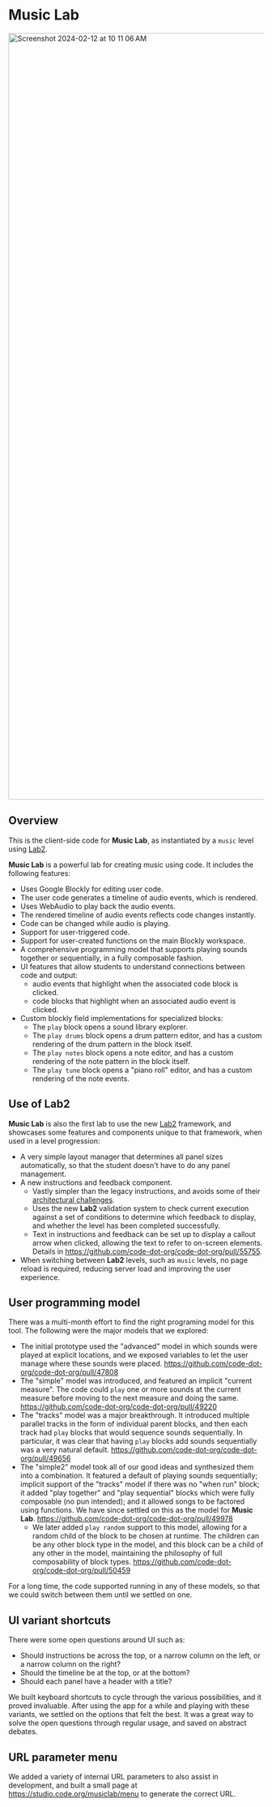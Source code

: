 # Music Lab

<img width="1512" alt="Screenshot 2024-02-12 at 10 11 06 AM" src="https://github.com/code-dot-org/code-dot-org/assets/2205926/ab4c80eb-8824-457f-b0e2-cf330b5dbce0">

## Overview

This is the client-side code for **Music Lab**, as instantiated by a `music` level using [Lab2](../lab2/).

**Music Lab** is a powerful lab for creating music using code.  It includes the following features:
- Uses Google Blockly for editing user code.
- The user code generates a timeline of audio events, which is rendered.
- Uses WebAudio to play back the audio events.
- The rendered timeline of audio events reflects code changes instantly.
- Code can be changed while audio is playing.
- Support for user-triggered code.
- Support for user-created functions on the main Blockly workspace.
- A comprehensive programming model that supports playing sounds together or sequentially, in a fully composable fashion.
- UI features that allow students to understand connections between code and output:
  - audio events that highlight when the associated code block is clicked.
  - code blocks that highlight when an associated audio event is clicked.
- Custom blockly field implementations for specialized blocks:
  - The `play` block opens a sound library explorer.
  - The `play drums` block opens a drum pattern editor, and has a custom rendering of the drum pattern in the block itself.
  - The `play notes` block opens a note editor, and has a custom rendering of the note pattern in the block itself.
  - The `play tune` block opens a "piano roll" editor, and has a custom rendering of the note events.

## Use of **Lab2**

**Music Lab** is also the first lab to use the new [Lab2](../lab2/) framework, and showcases some features and components unique to that framework, when used in a level progression:

- A very simple layout manager that determines all panel sizes automatically, so that the student doesn't have to do any panel management.
- A new instructions and feedback component.
  - Vastly simpler than the legacy instructions, and avoids some of their [architectural challenges](https://github.com/code-dot-org/code-dot-org/pull/46325).
  - Uses the new **Lab2** validation system to check current execution against a set of conditions to determine which feedback to display, and whether the level has been completed successfully.
  - Text in instructions and feedback can be set up to display a callout arrow when clicked, allowing the text to refer to on-screen elements.  Details in https://github.com/code-dot-org/code-dot-org/pull/55755.
- When switching between **Lab2** levels, such as `music` levels, no page reload is required, reducing server load and improving the user experience.

## User programming model

There was a multi-month effort to find the right programing model for this tool.  The following were the major models that we explored:

- The initial prototype used the "advanced" model in which sounds were played at explicit locations, and we exposed variables to let the user manage where these sounds were placed.  https://github.com/code-dot-org/code-dot-org/pull/47808
- The "simple" model was introduced, and featured an implicit "current measure".  The code could `play` one or more sounds at the current measure before moving to the next measure and doing the same.  https://github.com/code-dot-org/code-dot-org/pull/49220
- The "tracks" model was a major breakthrough.  It introduced multiple parallel tracks in the form of individual parent blocks, and then each track had `play` blocks that would sequence sounds sequentially.  In particular, it was clear that having `play` blocks add sounds sequentially was a very natural default.  https://github.com/code-dot-org/code-dot-org/pull/49656
- The "simple2" model took all of our good ideas and synthesized them into a combination.  It featured a default of playing sounds sequentially; implicit support of the "tracks" model if there was no "when run" block; it added "play together" and "play sequential" blocks which were fully composable (no pun intended); and it allowed songs to be factored using functions.  We have since settled on this as the model for **Music Lab**.  https://github.com/code-dot-org/code-dot-org/pull/49978
  - We later added `play random` support to this model, allowing for a random child of the block to be chosen at runtime.  The children can be any other block type in the model, and this block can be a child of any other in the model, maintaining the philosophy of full composability of block types.  https://github.com/code-dot-org/code-dot-org/pull/50459

For a long time, the code supported running in any of these models, so that we could switch between them until we settled on one.

## UI variant shortcuts

There were some open questions around UI such as:
- Should instructions be across the top, or a narrow column on the left, or a narrow column on the right?
- Should the timeline be at the top, or at the bottom?
- Should each panel have a header with a title?

We built keyboard shortcuts to cycle through the various possibilities, and it proved invaluable.  After using the app for a while and playing with these variants, we settled on the options that felt the best.  It was a great way to solve the open questions through regular usage, and saved on abstract debates.

## URL parameter menu

We added a variety of internal URL parameters to also assist in development, and built a small page at https://studio.code.org/musiclab/menu to generate the correct URL.

